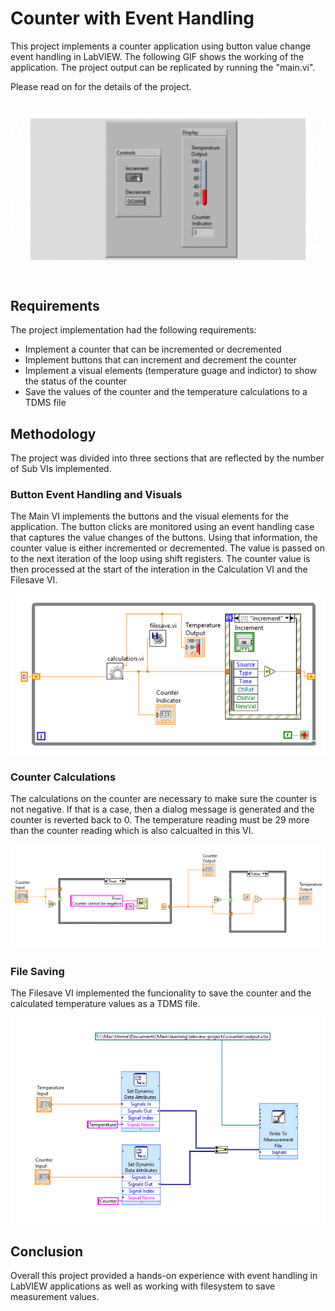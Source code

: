 # Counter with Event Handling

This project implements a counter application using button value change event handling in LabVIEW. The following GIF shows the working of the application. The project output can be replicated by running the "main.vi".

Please read on for the details of the project.

![Main GIF](assets/counter_demo.gif)

## Requirements

The project implementation had the following requirements:
- Implement a counter that can be incremented or decremented
- Implement buttons that can increment and decrement the counter
- Implement a visual elements (temperature guage and indictor) to show the status of the counter
- Save the values of the counter and the temperature calculations to a TDMS file

## Methodology

The project was divided into three sections that are reflected by the number of Sub VIs implemented.

### Button Event Handling and Visuals

The Main VI implements the buttons and the visual elements for the application. The button clicks are monitored using an event handling case that captures the value changes of the buttons. Using that information, the counter value is either incremented or decremented. The value is passed on to the next iteration of the loop using shift registers. The counter value is then processed at the start of the interation in the Calculation VI and the Filesave VI. 

![Main VI](assets/main.png)

### Counter Calculations

The calculations on the counter are necessary to make sure the counter is not negative. If that is a case, then a dialog message is generated and the counter is reverted back to 0. The temperature reading must be 29 more than the counter reading which is also calcualted in this VI.

![Main VI](assets/calculation.png)

### File Saving

The Filesave VI implemented the funcionality to save the counter and the calculated temperature values as a TDMS file.

![Main VI](assets/filesave.png)

## Conclusion

Overall this project provided a hands-on experience with event handling in LabVIEW applications as well as working with filesystem to save measurement values.